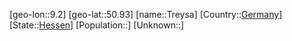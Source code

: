 ﻿---
location: [50.93,9.2]
type: City
tags:
- geo/City


SpocWebEntityId: 34973
isDeleted: false
confidential: public

---
[geo-lon::9.2]
[geo-lat::50.93]
[name::Treysa]
[Country::[Germany](geo/Continent/Europe/Germany.md)]
[State::[Hessen](geo/Continent/Europe/Germany/Hessen.md)]
[Population::]
[Unknown::]

